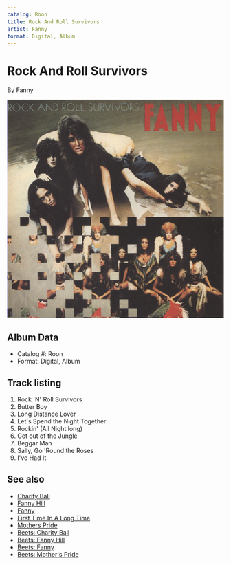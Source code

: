 ```yaml
---
catalog: Roon
title: Rock And Roll Survivors
artist: Fanny
format: Digital, Album
---
```


# Rock And Roll Survivors

By Fanny

![](../../assets/albumcovers/Fanny-Rock_And_Roll_Survivors.png)

## Album Data

- Catalog #: Roon
- Format: Digital, Album


## Track listing


1. Rock 'N' Roll Survivors
2. Butter Boy
3. Long Distance Lover
4. Let's Spend the Night Together
5. Rockin' (All Night long)
6. Get out of the Jungle
7. Beggar Man
8. Sally, Go 'Round the Roses
9. I've Had It


## See also

- [Charity Ball](Charity_Ball.md)
- [Fanny Hill](Fanny_Hill.md)
- [Fanny](Fanny.md)
- [First Time In A Long Time](First_Time_In_A_Long_Time-_The_Reprise_Recordings.md)
- [Mothers Pride](Mothers_Pride.md)
- [Beets: Charity Ball](../../Beets/Fanny/Charity_Ball.md)
- [Beets: Fanny Hill](../../Beets/Fanny/Fanny_Hill.md)
- [Beets: Fanny](../../Beets/Fanny/Fanny.md)
- [Beets: Mother's Pride](../../Beets/Fanny/Mothers_Pride.md)
